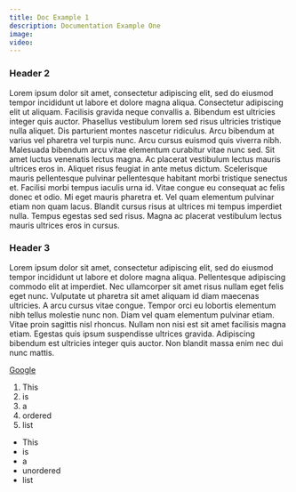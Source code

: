 ```yaml
---
title: Doc Example 1
description: Documentation Example One
image:
video:
---
```

### Header 2
Lorem ipsum dolor sit amet, consectetur adipiscing elit, sed do eiusmod tempor incididunt ut labore et dolore magna aliqua. Consectetur adipiscing elit ut aliquam. Facilisis gravida neque convallis a. Bibendum est ultricies integer quis auctor. Phasellus vestibulum lorem sed risus ultricies tristique nulla aliquet. Dis parturient montes nascetur ridiculus. Arcu bibendum at varius vel pharetra vel turpis nunc. Arcu cursus euismod quis viverra nibh. Malesuada bibendum arcu vitae elementum curabitur vitae nunc sed. Sit amet luctus venenatis lectus magna. Ac placerat vestibulum lectus mauris ultrices eros in. Aliquet risus feugiat in ante metus dictum. Scelerisque mauris pellentesque pulvinar pellentesque habitant morbi tristique senectus et. Facilisi morbi tempus iaculis urna id. Vitae congue eu consequat ac felis donec et odio. Mi eget mauris pharetra et. Vel quam elementum pulvinar etiam non quam lacus. Blandit cursus risus at ultrices mi tempus imperdiet nulla. Tempus egestas sed sed risus. Magna ac placerat vestibulum lectus mauris ultrices eros in cursus.

### Header 3
Lorem ipsum dolor sit amet, consectetur adipiscing elit, sed do eiusmod tempor incididunt ut labore et dolore magna aliqua. Pellentesque adipiscing commodo elit at imperdiet. Nec ullamcorper sit amet risus nullam eget felis eget nunc. Vulputate ut pharetra sit amet aliquam id diam maecenas ultricies. A arcu cursus vitae congue. Tempor orci eu lobortis elementum nibh tellus molestie nunc non. Diam vel quam elementum pulvinar etiam. Vitae proin sagittis nisl rhoncus. Nullam non nisi est sit amet facilisis magna etiam. Egestas quis ipsum suspendisse ultrices gravida. Adipiscing bibendum est ultricies integer quis auctor. Non blandit massa enim nec dui nunc mattis.

[Google](https://www.google.com/)

1. This 
2. is
3. a
4. ordered 
5. list

- This 
- is
- a
- unordered 
- list


<you-tube video="w0X3ipg1NLk"></you-tube>

